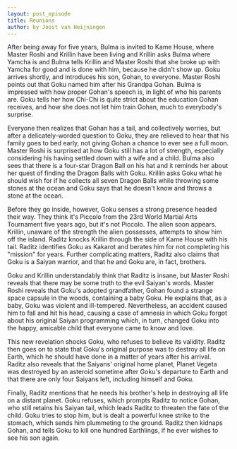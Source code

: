 ```yaml
---
layout: post_episode
title: Reunions
author: by Joost van Heijningen
---
```


After being away for five years, Bulma is invited to Kame House, where Master Roshi and Krillin have been living and Krillin asks Bulma where Yamcha is and Bulma tells Krillin and Master Roshi that she broke up with Yamcha for good and is done with him, because he didn't show up. Goku arrives shortly, and introduces his son, Gohan, to everyone. Master Roshi points out that Goku named him after his Grandpa Gohan. Bulma is impressed with how proper Gohan's speech is, in light of who his parents are. Goku tells her how Chi-Chi is quite strict about the education Gohan receives, and how she does not let him train Gohan, much to everybody's surprise.

Everyone then realizes that Gohan has a tail, and collectively worries, but after a delicately-worded question to Goku, they are relieved to hear that his family goes to bed early, not giving Gohan a chance to ever see a full moon. Master Roshi is surprised at how Goku still has a lot of strength, especially considering his having settled down with a wife and a child. Bulma also sees that there is a four-star Dragon Ball on his hat and it reminds her about her quest of finding the Dragon Balls with Goku. Krillin asks Goku what he should wish for if he collects all seven Dragon Balls while throwing some stones at the ocean and Goku says that he doesn't know and throws a stone at the ocean.

Before they go inside, however, Goku senses a strong presence headed their way. They think it's Piccolo from the 23rd World Martial Arts Tournament five years ago, but it's not Piccolo. The alien soon appears. Krillin, unaware of the strength the alien possesses, attempts to show him off the island. Raditz knocks Krillin through the side of Kame House with his tail. Raditz identifies Goku as Kakarot and berates him for not completing his "mission" for years. Further complicating matters, Raditz also claims that Goku is a Saiyan warrior, and that he and Goku are, in fact, brothers.

Goku and Krillin understandably think that Raditz is insane, but Master Roshi reveals that there may be some truth to the evil Saiyan's words.
Master Roshi reveals that Goku's adopted grandfather, Gohan found a strange space capsule in the woods, containing a baby Goku. He explains that, as a baby, Goku was violent and ill-tempered. Nevertheless, an accident caused him to fall and hit his head, causing a case of amnesia in which Goku forgot about his original Saiyan programming which, in turn, changed Goku into the happy, amicable child that everyone came to know and love.

This new revelation shocks Goku, who refuses to believe its validity. Raditz then goes on to state that Goku's original purpose was to destroy all life on Earth, which he should have done in a matter of years after his arrival. Raditz also reveals that the Saiyans' original home planet, Planet Vegeta was destroyed by an asteroid sometime after Goku's departure to Earth and that there are only four Saiyans left, including himself and Goku.

Finally, Raditz mentions that he needs his brother's help in destroying all life on a distant planet. Goku refuses, which prompts Raditz to notice Gohan, who still retains his Saiyan tail, which leads Raditz to threaten the fate of the child. Goku tries to stop him, but is dealt a powerful knee strike to the stomach, which sends him plummeting to the ground. Raditz then kidnaps Gohan, and tells Goku to kill one hundred Earthlings, if he ever wishes to see his son again.
